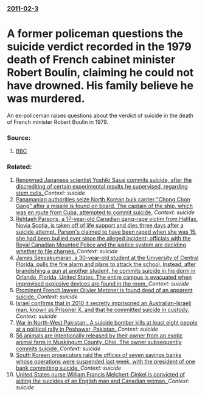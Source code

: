 ### [2011-02-3](/news/2011/02/3/index.md)

# A former policeman questions the suicide verdict recorded in the 1979 death of French cabinet minister Robert Boulin, claiming he could not have drowned. His family believe he was murdered. 

An ex-policeman raises questions about the verdict of suicide in the death of French minister Robert Boulin in 1979.


### Source:

1. [BBC](http://www.bbc.co.uk/news/world-europe-12353857)

### Related:

1. [Renowned Japanese scientist Yoshiki Sasai commits suicide, after the discrediting of certain experimental results he supervised, regarding stem cells. ](/news/2014/08/5/renowned-japanese-scientist-yoshiki-sasai-commits-suicide-after-the-discrediting-of-certain-experimental-results-he-supervised-regarding-s.md) _Context: suicide_
2. [Panamanian authorities seize North Korean bulk carrier "Chong Chon Gang" after a missile is found on board. The captain of the ship, which was en route from Cuba, attempted to commit suicide.](/news/2013/07/16/panamanian-authorities-seize-north-korean-bulk-carrier-chong-chon-gang-after-a-missile-is-found-on-board-the-captain-of-the-ship-which-w.md) _Context: suicide_
3. [Rehtaeh Parsons, a 17-year-old Canadian gang-rape victim from Halifax, Novia Scotia, is taken off of life support and dies three days after a suicide attempt. Parson's claimed to have been raped when she was 15, she had been bullied ever since the alleged incident; officials with the Royal Canadian Mounted Police and the justice system are deciding whether to file charges. ](/news/2013/04/7/rehtaeh-parsons-a-17-year-old-canadian-gang-rape-victim-from-halifax-novia-scotia-is-taken-off-of-life-support-and-dies-three-days-after.md) _Context: suicide_
4. [James Seevakumaran, a 30-year-old student at the University of Central Florida, pulls the fire alarm and plans to attack the school. Instead, after brandishing a gun at another student, he commits suicide in his dorm in Orlando, Florida, United States. The entire campus is evacuated when improvised explosive devices are found in the room. ](/news/2013/03/18/james-seevakumaran-a-30-year-old-student-at-the-university-of-central-florida-pulls-the-fire-alarm-and-plans-to-attack-the-school-instead.md) _Context: suicide_
5. [Prominent French lawyer Olivier Metzner is found dead of an apparent suicide. ](/news/2013/03/17/prominent-french-lawyer-olivier-metzner-is-found-dead-of-an-apparent-suicide.md) _Context: suicide_
6. [Israel confirms that in 2010 it secretly imprisoned an Australian-Israeli man, known as Prisoner X, and that he committed suicide in custody. ](/news/2013/02/13/israel-confirms-that-in-2010-it-secretly-imprisoned-an-australian-israeli-man-known-as-prisoner-x-and-that-he-committed-suicide-in-custo.md) _Context: suicide_
7. [War in North-West Pakistan:. A suicide bomber kills at least eight people at a political rally in Peshawar, Pakistan. ](/news/2012/12/22/war-in-north-west-pakistan-a-suicide-bomber-kills-at-least-eight-people-at-a-political-rally-in-peshawar-pakistan.md) _Context: suicide_
8. [56 animals are intentionally released by their owner from an exotic animal farm in Muskingum County, Ohio. The owner subsequently commits suicide. ](/news/2011/10/19/56-animals-are-intentionally-released-by-their-owner-from-an-exotic-animal-farm-in-muskingum-county-ohio-the-owner-subsequently-commits-su.md) _Context: suicide_
9. [South Korean prosecutors raid the offices of seven savings banks whose operations were suspended last week, with the president of one bank committing suicide. ](/news/2011/09/23/south-korean-prosecutors-raid-the-offices-of-seven-savings-banks-whose-operations-were-suspended-last-week-with-the-president-of-one-bank-c.md) _Context: suicide_
10. [United States nurse William Francis Melchert-Dinkel is convicted of aiding the suicides of an English man and Canadian woman. ](/news/2011/03/15/united-states-nurse-william-francis-melchert-dinkel-is-convicted-of-aiding-the-suicides-of-an-english-man-and-canadian-woman.md) _Context: suicide_
